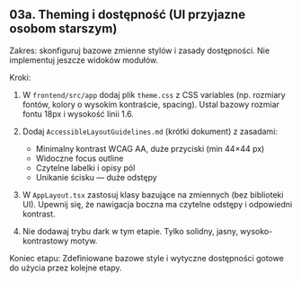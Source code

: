 ## 03a. Theming i dostępność (UI przyjazne osobom starszym)

Zakres: skonfiguruj bazowe zmienne stylów i zasady dostępności. Nie implementuj jeszcze widoków modułów.

Kroki:
1) W `frontend/src/app` dodaj plik `theme.css` z CSS variables (np. rozmiary fontów, kolory o wysokim kontraście, spacing). Ustal bazowy rozmiar fontu 18px i wysokość linii 1.6.

2) Dodaj `AccessibleLayoutGuidelines.md` (krótki dokument) z zasadami:
   - Minimalny kontrast WCAG AA, duże przyciski (min 44×44 px)
   - Widoczne focus outline
   - Czytelne labelki i opisy pól
   - Unikanie ścisku — duże odstępy

3) W `AppLayout.tsx` zastosuj klasy bazujące na zmiennych (bez biblioteki UI). Upewnij się, że nawigacja boczna ma czytelne odstępy i odpowiedni kontrast.

4) Nie dodawaj trybu dark w tym etapie. Tylko solidny, jasny, wysoko-kontrastowy motyw.

Koniec etapu: Zdefiniowane bazowe style i wytyczne dostępności gotowe do użycia przez kolejne etapy.


